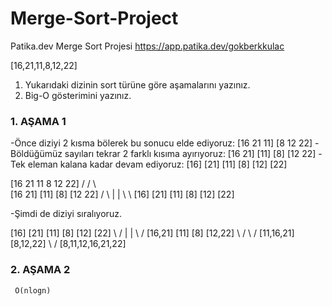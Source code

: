 # Merge-Sort-Project
Patika.dev Merge Sort Projesi
https://app.patika.dev/gokberkkulac

[16,21,11,8,12,22]

  1. Yukarıdaki dizinin sort türüne göre aşamalarını yazınız.
  2. Big-O gösterimini yazınız.
  
 ### 1. AŞAMA 1 ###

-Önce diziyi 2 kısma bölerek bu sonucu elde ediyoruz: [16 21 11] [8 12 22]
-Böldüğümüz sayıları tekrar 2 farklı kısıma ayırıyoruz: [16 21] [11] [8] [12 22]
-Tek eleman kalana kadar devam ediyoruz: [16] [21] [11] [8] [12] [22]

  [16 21 11 8 12 22]
   /     /   \     \
[16 21] [11] [8] [12 22]
 /   \    |    |   \   \ 
[16] [21] [11] [8] [12] [22]

-Şimdi de diziyi sıralıyoruz.

[16] [21] [11] [8] [12] [22]
  \    /   |    |    \  /
  [16,21] [11] [8] [12,22]
      \    /     \     /
    [11,16,21]  [8,12,22]
          \        /
      [8,11,12,16,21,22]
      
  ### 2. AŞAMA 2 ###

     O(nlogn)
     
